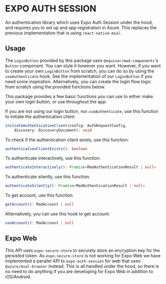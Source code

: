 # EXPO AUTH SESSION

An authentication library which uses Expo Auth Session under the hood, and requires you to set up
and app registration in Azure. This replaces the previous implementation that is using
`react-native-msal`.

## Usage

The `LoginButton` provided by this package uses `@equinor/mad-components`'s `Button` component. You
can style it however you want. However, if you want to create your own `LoginButton` from scratch,
you can do so by using the `useAuthenticate` hook. See the implementation of our `LoginButton` if
you need some inspiration. Alternatively, you can create the login flow logic from scratch using the
provided functions below.

This package provides a few basic functions you can use to either make your own login button, or use
throughout the app:

If you are not using our login button, nor `useAuthenticate`, use this function to initiate the
authentication client:

```ts
initiateAuthenticationClient(config: AuthRequestConfig,
    discovery: DiscoveryDocument): void
```

To check if the authentication client exists, use this function:

```ts
authenticationClientExists(): boolean
```

To authenticate interactively, use this function:

```ts
authenticateInteractively(): Promise<MadAuthenticationResult | null>
```

To authenticate silently, use this function:

```ts
authenticateSilently(): Promise<MadAuthenticationResult | null>
```

To get account, use this function:

```ts
getAccount(): MadAccount | null
```

Alternatively, you can use this hook to get account:

```ts
useAccount(): MadAccount | null
```

## Expo Web

This API uses `expo-secure-store` to securely store an encryption key for the persisted token. As
`expo-secure-store` is not working for Expo Web we have implemented a parallel API to
`expo-auth-session` for web that uses `@azure/msal-browser` instead. This is all handled under the
hood, so there is no need to do anything if you are developing for Expo Web in addition to
iOS/Android.
